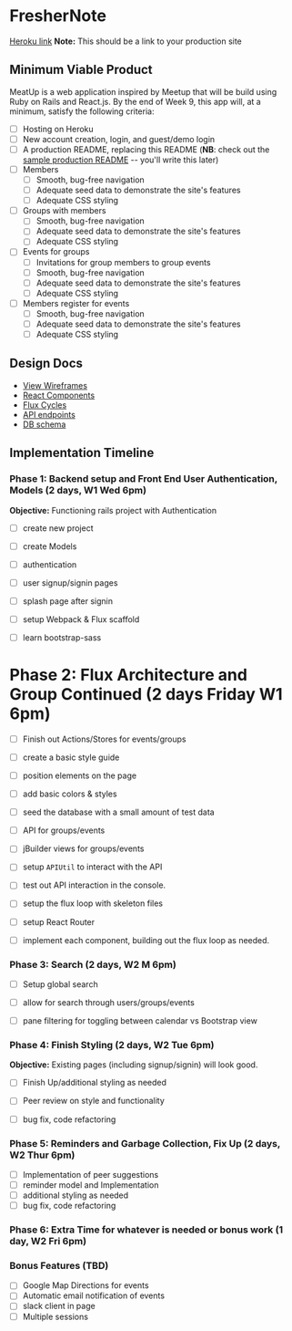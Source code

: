 # FresherNote

[Heroku link][heroku] **Note:** This should be a link to your production site

[heroku]: https://thawing-brook-34178.herokuapp.com/#/?_k=l3e69s

## Minimum Viable Product

MeatUp is a web application inspired by Meetup that will be build using Ruby on Rails and React.js.  By the end of Week 9, this app will, at a minimum, satisfy the following criteria:

- [ ] Hosting on Heroku
- [ ] New account creation, login, and guest/demo login
- [ ] A production README, replacing this README (**NB**: check out the [sample production README](docs/production_readme.md) -- you'll write this later)
- [ ] Members
  - [ ] Smooth, bug-free navigation
  - [ ] Adequate seed data to demonstrate the site's features
  - [ ] Adequate CSS styling
- [ ] Groups with members
  - [ ] Smooth, bug-free navigation
  - [ ] Adequate seed data to demonstrate the site's features
  - [ ] Adequate CSS styling
- [ ] Events for groups
  - [ ] Invitations for group members to group events
  - [ ] Smooth, bug-free navigation
  - [ ] Adequate seed data to demonstrate the site's features
  - [ ] Adequate CSS styling
- [ ] Members register for events
  - [ ] Smooth, bug-free navigation
  - [ ] Adequate seed data to demonstrate the site's features
  - [ ] Adequate CSS styling

## Design Docs
* [View Wireframes][views]
* [React Components][components]
* [Flux Cycles][flux-cycles]
* [API endpoints][api-endpoints]
* [DB schema][schema]

[views]: docs/views.md
[components]: docs/components.md
[flux-cycles]: docs/flux-cycles.md
[api-endpoints]: docs/api-endpoints.md
[schema]: docs/schema.md

## Implementation Timeline

### Phase 1: Backend setup and Front End User Authentication, Models (2 days, W1 Wed 6pm)

**Objective:** Functioning rails project with Authentication

- [ ] create new project
- [ ] create Models
- [ ] authentication
- [ ] user signup/signin pages
- [ ] splash page after signin
- [ ] setup Webpack & Flux scaffold
- [ ] learn bootstrap-sass


# Phase 2: Flux Architecture and Group Continued (2 days Friday W1 6pm)

- [ ] Finish out Actions/Stores for events/groups
- [ ] create a basic style guide
- [ ] position elements on the page
- [ ] add basic colors & styles
- [ ] seed the database with a small amount of test data
- [ ] API for groups/events
- [ ] jBuilder views for groups/events
- [ ] setup `APIUtil` to interact with the API
- [ ] test out API interaction in the console.
- [ ] setup the flux loop with skeleton files
- [ ] setup React Router
- [ ] implement each component, building out the flux loop as needed.


### Phase 3: Search (2 days, W2 M 6pm)
- [ ] Setup global search
- [ ] allow for search through users/groups/events
- [ ] pane filtering for toggling between calendar vs Bootstrap view


### Phase 4: Finish Styling (2 days, W2 Tue 6pm)

**Objective:** Existing pages (including signup/signin) will look good.

- [ ] Finish Up/additional styling as needed
- [ ] Peer review on style and functionality
- [ ] bug fix, code refactoring


### Phase 5: Reminders and Garbage Collection, Fix Up (2 days, W2 Thur 6pm)
- [ ] Implementation of peer suggestions
- [ ] reminder model and Implementation
- [ ] additional styling as needed
- [ ] bug fix, code refactoring

### Phase 6: Extra Time for whatever is needed or bonus work (1 day, W2 Fri 6pm)

### Bonus Features (TBD)
- [ ] Google Map Directions for events
- [ ] Automatic email notification of events
- [ ] slack client in page
- [ ] Multiple sessions

[phase-one]: docs/phases/phase1.md
[phase-two]: docs/phases/phase2.md
[phase-three]: docs/phases/phase3.md
[phase-four]: docs/phases/phase4.md
[phase-five]: docs/phases/phase5.md
